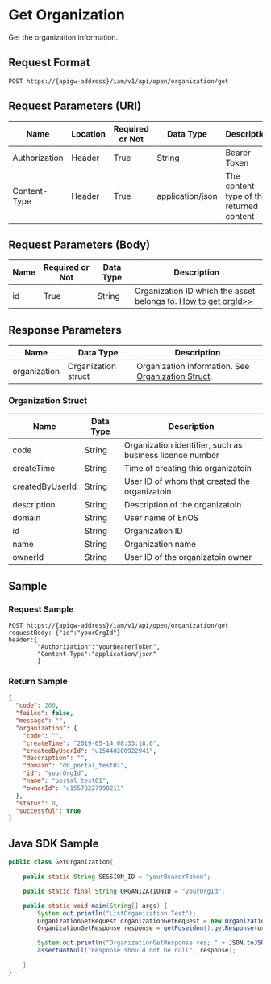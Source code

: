 # Get Organization

Get the organization information.

## Request Format

```
POST https://{apigw-address}/iam/v1/api/open/organization/get
```

## Request Parameters (URI)

| Name | Location  | Required or Not | Data Type | Description |
|---------------|------------------|----------|-----------|--------------|
| Authorization | Header | True | String | Bearer Token   |
| Content-Type | Header |True |application/json| The content type of the returned content|

## Request Parameters (Body)

| Name | Required or Not | Data Type | Description          |
|------------------|---------------|----------|---|
| id  | True | String | Organization ID which the asset belongs to. [How to get orgId>>](/docs/api/en/2.0.9/api_faqs#how-to-get-organization-id-orgid-orgid) |


## Response Parameters

| Name  | Data Type | Description          |
|-------------|---------|----------------|
| organization |   Organization struct |    Organization information. See [Organization Struct](get_org#organization-struct-org). |  


### Organization Struct <org>

| Name | Data Type | Description          |
|-------------|---------------|---------------|
| code  |String |Organization identifier, such as business licence number |
| createTime   | String    | Time of creating this organizatoin    |
| createdByUserId   | String    | User ID of whom that created the organizatoin  |
| description  |String |Description of the organizatoin |
| domain  |String |User name of EnOS  |
| id  |String | Organization ID |
| name  | String| Organization name |
| ownerId   | String    | User ID of the organizatoin owner    |




## Sample

### Request Sample

```
POST https://{apigw-address}/iam/v1/api/open/organization/get
requestBody: {"id":"yourOrgId"}
header:{
        "Authorization":"yourBearerToken",
        "Content-Type":"application/json"
        }
```

### Return Sample

```json
{
  "code": 200,
  "failed": false,
  "message": "",
  "organization": {
    "code": "",
    "createTime": "2019-05-14 08:33:18.0",
    "createdByUserId": "u15440200922941",
    "description": "",
    "domain": "db_portal_test01",
    "id": "yourOrgId",
    "name": "portal_test01",
    "ownerId": "u15578227990211"
  },
  "status": 0,
  "successful": true
}
```

## Java SDK Sample

```java
public class GetOrganization{

    public static String SESSION_ID = "yourBearerToken";

    public static final String ORGANIZATIONID = "yourOrgId";

    public static void main(String[] args) {
        System.out.println("ListOrganization Test");
        OrganizationGetRequest organizationGetRequest = new OrganizationGetRequest(SESSION_ID, ORGANIZATIONID);
        OrganizationGetResponse response = getPoseidon().getResponse(organizationGetRequest, OrganizationGetResponse.class);

        System.out.println("OrganizationGetResponse res; " + JSON.toJSONString(response));
        assertNotNull("Response should not be null", response);

    }
}
```
